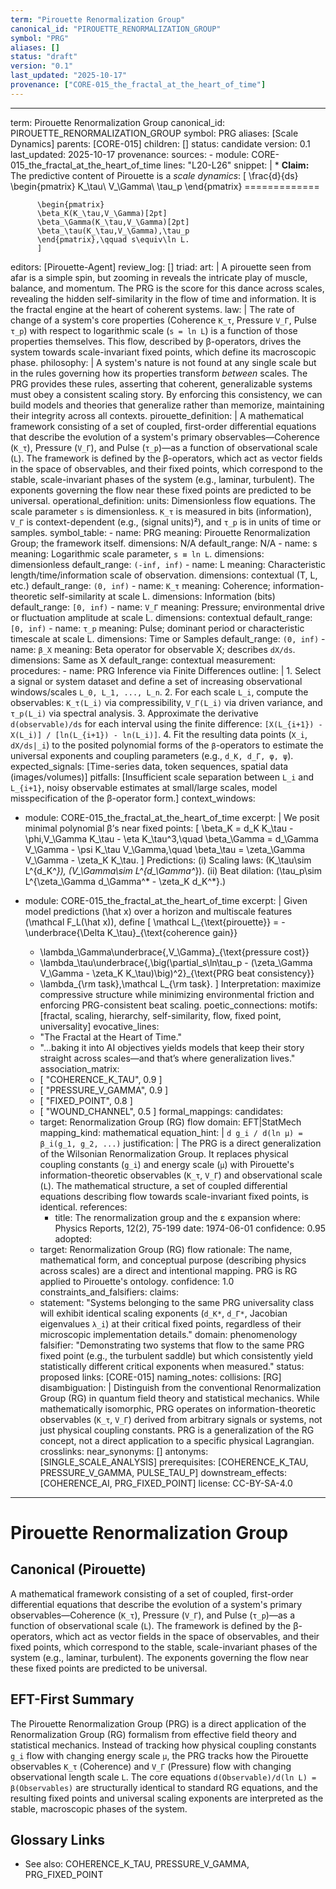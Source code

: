 ```yaml
---
term: "Pirouette Renormalization Group"
canonical_id: "PIROUETTE_RENORMALIZATION_GROUP"
symbol: "PRG"
aliases: []
status: "draft"
version: "0.1"
last_updated: "2025-10-17"
provenance: ["CORE-015_the_fractal_at_the_heart_of_time"]
---
```


---
term: Pirouette Renormalization Group
canonical_id: PIROUETTE_RENORMALIZATION_GROUP
symbol: PRG
aliases: [Scale Dynamics]
parents: [CORE-015]
children: []
status: candidate
version: 0.1
last_updated: 2025-10-17
provenance:
  sources:
    - module: CORE-015_the_fractal_at_the_heart_of_time
      lines: "L20-L26"
      snippet: |
        * **Claim:** The predictive content of Pirouette is a *scale dynamics*:
          [
          \frac{d}{ds}
          \begin{pmatrix}
          K_\tau\ V_\Gamma\ \tau_p
          \end{pmatrix}
          =============

          \begin{pmatrix}
          \beta_K(K_\tau,V_\Gamma)[2pt]
          \beta_\Gamma(K_\tau,V_\Gamma)[2pt]
          \beta_\tau(K_\tau,V_\Gamma),\tau_p
          \end{pmatrix},\qquad s\equiv\ln L.
          ]
  editors: [Pirouette-Agent]
  review_log: []
triad:
  art: |
    A pirouette seen from afar is a simple spin, but zooming in reveals the intricate play of muscle, balance, and momentum. The PRG is the score for this dance across scales, revealing the hidden self-similarity in the flow of time and information. It is the fractal engine at the heart of coherent systems.
  law: |
    The rate of change of a system's core properties (Coherence `K_τ`, Pressure `V_Γ`, Pulse `τ_p`) with respect to logarithmic scale (`s = ln L`) is a function of those properties themselves. This flow, described by β-operators, drives the system towards scale-invariant fixed points, which define its macroscopic phase.
  philosophy: |
    A system's nature is not found at any single scale but in the rules governing how its properties transform *between* scales. The PRG provides these rules, asserting that coherent, generalizable systems must obey a consistent scaling story. By enforcing this consistency, we can build models and theories that generalize rather than memorize, maintaining their integrity across all contexts.
pirouette_definition: |
  A mathematical framework consisting of a set of coupled, first-order differential equations that describe the evolution of a system's primary observables—Coherence (`K_τ`), Pressure (`V_Γ`), and Pulse (`τ_p`)—as a function of observational scale (`L`). The framework is defined by the β-operators, which act as vector fields in the space of observables, and their fixed points, which correspond to the stable, scale-invariant phases of the system (e.g., laminar, turbulent). The exponents governing the flow near these fixed points are predicted to be universal.
operational_definition:
  units: Dimensionless flow equations. The scale parameter `s` is dimensionless. `K_τ` is measured in bits (information), `V_Γ` is context-dependent (e.g., (signal units)²), and `τ_p` is in units of time or samples.
  symbol_table:
    - name: PRG
      meaning: Pirouette Renormalization Group; the framework itself.
      dimensions: N/A
      default_range: N/A
    - name: s
      meaning: Logarithmic scale parameter, `s ≡ ln L`.
      dimensions: dimensionless
      default_range: `(-inf, inf)`
    - name: L
      meaning: Characteristic length/time/information scale of observation.
      dimensions: contextual (T, L, etc.)
      default_range: `(0, inf)`
    - name: `K_τ`
      meaning: Coherence; information-theoretic self-similarity at scale L.
      dimensions: Information (bits)
      default_range: `[0, inf)`
    - name: `V_Γ`
      meaning: Pressure; environmental drive or fluctuation amplitude at scale L.
      dimensions: contextual
      default_range: `[0, inf)`
    - name: `τ_p`
      meaning: Pulse; dominant period or characteristic timescale at scale L.
      dimensions: Time or Samples
      default_range: `(0, inf)`
    - name: `β_X`
      meaning: Beta operator for observable X; describes `dX/ds`.
      dimensions: Same as X
      default_range: contextual
  measurement:
    procedures:
      - name: PRG Inference via Finite Differences
        outline: |
          1. Select a signal or system dataset and define a set of increasing observational windows/scales `L_0, L_1, ..., L_n`.
          2. For each scale `L_i`, compute the observables: `K_τ(L_i)` via compressibility, `V_Γ(L_i)` via driven variance, and `τ_p(L_i)` via spectral analysis.
          3. Approximate the derivative `d(observable)/ds` for each interval using the finite difference: `[X(L_{i+1}) - X(L_i)] / [ln(L_{i+1}) - ln(L_i)]`.
          4. Fit the resulting data points (`X_i`, `dX/ds|_i`) to the posited polynomial forms of the `β`-operators to estimate the universal exponents and coupling parameters (e.g., `d_K, d_Γ, φ, ψ`).
        expected_signals: [Time-series data, token sequences, spatial data (images/volumes)]
        pitfalls: [Insufficient scale separation between `L_i` and `L_{i+1}`, noisy observable estimates at small/large scales, model misspecification of the β-operator form.]
context_windows:
  - module: CORE-015_the_fractal_at_the_heart_of_time
    excerpt: |
      We posit minimal polynomial β’s near fixed points:
      [
      \beta_K = d_K K_\tau - \phi,V_\Gamma K_\tau - \eta K_\tau^3,\quad
      \beta_\Gamma = d_\Gamma V_\Gamma - \psi K_\tau V_\Gamma,\quad
      \beta_\tau = \zeta_\Gamma V_\Gamma - \zeta_K K_\tau.
      ]
      Predictions: (i) Scaling laws: (K_\tau\sim L^{d_K^*}), (V_\Gamma\sim L^{d_\Gamma^*}). (ii) Beat dilation: (\tau_p\sim L^{\zeta_\Gamma d_\Gamma^* - \zeta_K d_K^*}.)
  - module: CORE-015_the_fractal_at_the_heart_of_time
    excerpt: |
      Given model predictions (\hat x) over a horizon and multiscale features (\mathcal F_L(\hat x)), define
      [
      \mathcal L_{\text{pirouette}} = -\underbrace{\Delta K_\tau}_{\text{coherence gain}}
      
      * \lambda_\Gamma\underbrace{,V_\Gamma}_{\text{pressure cost}}
      * \lambda_\tau\underbrace{,\big(\partial_s\ln\tau_p - (\zeta_\Gamma V_\Gamma - \zeta_K K_\tau)\big)^2}_{\text{PRG beat consistency}}
      * \lambda_{\rm task},\mathcal L_{\rm task}.
      ]
      Interpretation: maximize compressive structure while minimizing environmental friction and enforcing PRG-consistent beat scaling.
poetic_connections:
  motifs: [fractal, scaling, hierarchy, self-similarity, flow, fixed point, universality]
  evocative_lines:
    - "The Fractal at the Heart of Time."
    - "...baking it into AI objectives yields models that keep their story straight across scales—and that’s where generalization lives."
  association_matrix:
    - [ "COHERENCE_K_TAU", 0.9 ]
    - [ "PRESSURE_V_GAMMA", 0.9 ]
    - [ "FIXED_POINT", 0.8 ]
    - [ "WOUND_CHANNEL", 0.5 ]
formal_mappings:
  candidates:
    - target: Renormalization Group (RG) flow
      domain: EFT|StatMech
      mapping_kind: mathematical
      equation_hint: |
        `d g_i / d(ln μ) = β_i(g_1, g_2, ...)`
      justification: |
        The PRG is a direct generalization of the Wilsonian Renormalization Group. It replaces physical coupling constants (`g_i`) and energy scale (`μ`) with Pirouette's information-theoretic observables (`K_τ`, `V_Γ`) and observational scale (`L`). The mathematical structure, a set of coupled differential equations describing flow towards scale-invariant fixed points, is identical.
      references:
        - title: The renormalization group and the ε expansion
          where: Physics Reports, 12(2), 75-199
          date: 1974-06-01
      confidence: 0.95
  adopted:
    - target: Renormalization Group (RG) flow
      rationale: The name, mathematical form, and conceptual purpose (describing physics across scales) are a direct and intentional mapping. PRG is RG applied to Pirouette's ontology.
      confidence: 1.0
constraints_and_falsifiers:
  claims:
    - statement: "Systems belonging to the same PRG universality class will exhibit identical scaling exponents (`d_K*`, `d_Γ*`, Jacobian eigenvalues `λ_i`) at their critical fixed points, regardless of their microscopic implementation details."
      domain: phenomenology
      falsifier: "Demonstrating two systems that flow to the same PRG fixed point (e.g., the turbulent saddle) but which consistently yield statistically different critical exponents when measured."
      status: proposed
      links: [CORE-015]
naming_notes:
  collisions: [RG]
  disambiguation: |
    Distinguish from the conventional Renormalization Group (RG) in quantum field theory and statistical mechanics. While mathematically isomorphic, PRG operates on information-theoretic observables (`K_τ`, `V_Γ`) derived from arbitrary signals or systems, not just physical coupling constants. PRG is a generalization of the RG concept, not a direct application to a specific physical Lagrangian.
crosslinks:
  near_synonyms: []
  antonyms: [SINGLE_SCALE_ANALYSIS]
  prerequisites: [COHERENCE_K_TAU, PRESSURE_V_GAMMA, PULSE_TAU_P]
  downstream_effects: [COHERENCE_AI, PRG_FIXED_POINT]
license: CC-BY-SA-4.0
---

# Pirouette Renormalization Group

## Canonical (Pirouette)
A mathematical framework consisting of a set of coupled, first-order differential equations that describe the evolution of a system's primary observables—Coherence (`K_τ`), Pressure (`V_Γ`), and Pulse (`τ_p`)—as a function of observational scale (`L`). The framework is defined by the β-operators, which act as vector fields in the space of observables, and their fixed points, which correspond to the stable, scale-invariant phases of the system (e.g., laminar, turbulent). The exponents governing the flow near these fixed points are predicted to be universal.

## EFT-First Summary
The Pirouette Renormalization Group (PRG) is a direct application of the Renormalization Group (RG) formalism from effective field theory and statistical mechanics. Instead of tracking how physical coupling constants `g_i` flow with changing energy scale `μ`, the PRG tracks how the Pirouette observables `K_τ` (Coherence) and `V_Γ` (Pressure) flow with changing observational length scale `L`. The core equations `d(Observable)/d(ln L) = β(Observables)` are structurally identical to standard RG equations, and the resulting fixed points and universal scaling exponents are interpreted as the stable, macroscopic phases of the system.

## Glossary Links
- See also: COHERENCE_K_TAU, PRESSURE_V_GAMMA, PRG_FIXED_POINT